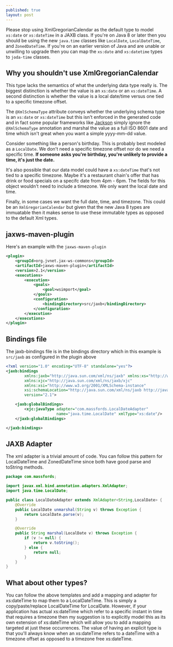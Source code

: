 ```yaml
---
published: true
layout: post
---
```

Please stop using XmlGregorianCalendar as the default type to model `xs:date` or `xs:dateTime` in a JAXB class. If you're on Java 8 or later then you should be using the new `java.time` classes like `LocalDate`, `LocalDateTime`, and `ZonedDateTime`. If you're on an earlier version of Java and are unable or unwilling to upgrade then you can map the `xs:date` and `xs:datetime` types to `joda-time` classes. 

## Why you shouldn't use XmlGregorianCalendar
This type lacks the semantics of what the underlying data type really is. The biggest distinction is whether the value is an `xs:date` or an `xs:dateTime`. A second distinction is whether the value is a local date/time versus one tied to a specific timezone offset. 

The `@XmlSchemaType` attribute conveys whether the underlying schema type is an `xs:date` or `xs:dateTime` but this isn't enforced in the generated code and in fact some popular frameworks like [Jackson](http://wiki.fasterxml.com/JacksonJAXBAnnotations) simply ignore the `@XmlSchemaType` annotation and marshal the value as a full ISO 8601 date and time which isn't great when you want a simple yyyy-mm-dd value.

Consider something like a person's birthday. This is probably best modeled as a `LocalDate`. We don't need a specific timezone offset nor do we need a specific time. **If someone asks you're birthday, you're unlikely to provide a time, it's just the date.**

It's also possible that our data model could have a `xs:dateTime` that's not tied to a specific timezone. Maybe it's a restaurant chain's offer that has drink or food specials on a specifc date from 4pm - 6pm. The fields for this object wouldn't need to include a timezone. We only want the local date and time.

Finally, in some cases we want the full date, time, and timezone. This could be an `XmlGregorianCalendar` but given that the new Java 8 types are immuatable then it makes sense to use these immutable types as opposed to the default Xml types.

## jaxws-maven-plugin

Here's an example with the `jaxws-maven-plugin`
```xml
<plugin>
    <groupId>org.jvnet.jax-ws-commons</groupId>
    <artifactId>jaxws-maven-plugin</artifactId>
    <version>2.1</version>
    <executions>
        <execution>
            <goals>
                <goal>wsimport</goal>
            </goals>
            <configuration>
                <bindingDirectory>src/jaxb</bindingDirectory>
            </configuration>
        </execution>
    </executions>
</plugin>
```

## Bindings file

The jaxb-bindings file is in the bindings directory which in this example is `src/jaxb` as configured in the plugin above

```xml
<?xml version="1.0" encoding="UTF-8" standalone="yes"?>
<jaxb:bindings
        xmlns:jaxb="http://java.sun.com/xml/ns/jaxb" xmlns:xs="http://www.w3.org/2001/XMLSchema"
        xmlns:xjc="http://java.sun.com/xml/ns/jaxb/xjc"
        xmlns:xsi="http://www.w3.org/2001/XMLSchema-instance"
        xsi:schemaLocation="http://java.sun.com/xml/ns/jaxb http://java.sun.com/xml/ns/jaxb/bindingschema_2_0.xsd"
        version="2.1">

    <jaxb:globalBindings>
        <xjc:javaType adapter="com.massfords.LocalDateAdapter"
                      name="java.time.LocalDate" xmlType="xs:date"/>
    </jaxb:globalBindings>

</jaxb:bindings>
```

## JAXB Adapter

The xml adapter is a trivial amount of code. You can follow this pattern for LocalDateTime and ZonedDateTime since both have good parse and toString methods.

```java
package com.massfords;

import javax.xml.bind.annotation.adapters.XmlAdapter;
import java.time.LocalDate;

public class LocalDateAdapter extends XmlAdapter<String,LocalDate> {
    @Override
    public LocalDate unmarshal(String v) throws Exception {
        return LocalDate.parse(v);
    }

    @Override
    public String marshal(LocalDate v) throws Exception {
        if (v != null) {
            return v.toString();
        } else {
            return null;
        }
    }
}
```
## What about other types?

You can follow the above templates and add a mapping and adapter for xs:dateTime to map them to a LocalDateTime. This is simply a copy/paste/replace LocalDateTime for LocalDate. However, if your application has actual xs:dateTime which refer to a specific instant in time that requires a timezone then my suggestion is to explicitly model this as its own extension of xs:dateTime which will allow you to add a mapping targeted at just these occurrences. The value of having an explicit type is that you'll always know when an xs:dateTime refers to a dateTime with a timezone offset as opposed to a timezone free xs:dateTime.

